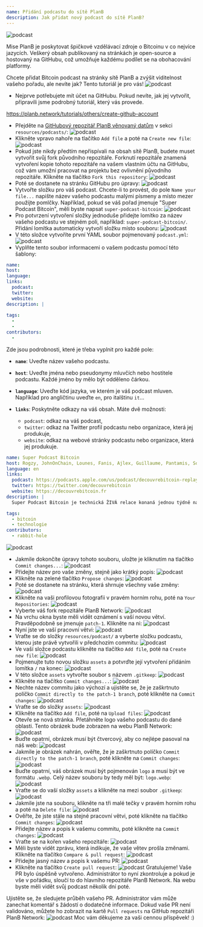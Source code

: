 ```yaml
---
name: Přidání podcastu do sítě PlanB
description: Jak přidat nový podcast do sítě PlanB?
---
```

![podcast](assets/cover.webp)

Mise PlanB je poskytovat špičkové vzdělávací zdroje o Bitcoinu v co nejvíce jazycích. Veškerý obsah publikovaný na stránkách je open-source a hostovaný na GitHubu, což umožňuje každému podílet se na obohacování platformy.

Chcete přidat Bitcoin podcast na stránky sítě PlanB a zvýšit viditelnost vašeho pořadu, ale nevíte jak? Tento tutoriál je pro vás!
![podcast](assets/01.webp)
- Nejprve potřebujete mít účet na GitHubu. Pokud nevíte, jak jej vytvořit, připravili jsme podrobný tutoriál, který vás provede.

https://planb.network/tutorials/others/create-github-account


- Přejděte na [GitHubový repozitář PlanB věnovaný datům](https://github.com/DecouvreBitcoin/sovereign-university-data/tree/dev/resources/podcasts) v sekci `resources/podcasts/`:
![podcast](assets/02.webp)
- Klikněte vpravo nahoře na tlačítko `Add file` a poté na `Create new file`:
![podcast](assets/03.webp)
- Pokud jste nikdy předtím nepřispívali na obsah sítě PlanB, budete muset vytvořit svůj fork původního repozitáře. Forknutí repozitáře znamená vytvoření kopie tohoto repozitáře na vašem vlastním účtu na GitHubu, což vám umožní pracovat na projektu bez ovlivnění původního repozitáře. Klikněte na tlačítko `Fork this repository`:
![podcast](assets/04.webp)
- Poté se dostanete na stránku GitHubu pro úpravy:
![podcast](assets/05.webp)
- Vytvořte složku pro váš podcast. Chcete-li to provést, do pole `Name your file...` napište název vašeho podcastu malými písmeny a místo mezer použijte pomlčky. Například, pokud se váš pořad jmenuje "Super Podcast Bitcoin", měli byste napsat `super-podcast-bitcoin`:
![podcast](assets/06.webp)
- Pro potvrzení vytvoření složky jednoduše přidejte lomítko za název vašeho podcastu ve stejném poli, například: `super-podcast-bitcoin/`. Přidání lomítka automaticky vytvoří složku místo souboru:
![podcast](assets/07.webp)
- V této složce vytvoříte první YAML soubor pojmenovaný `podcast.yml`:
![podcast](assets/08.webp)
- Vyplňte tento soubor informacemi o vašem podcastu pomocí této šablony:

```yaml
name: 
host: 
language: 
links:
  podcast: 
  twitter: 
  website: 
description: |
  
tags:
  - 
  - 
contributors:
  - 
```

Zde jsou podrobnosti, které je třeba vyplnit pro každé pole:

- **`name`**: Uveďte název vašeho podcastu.
- **`host`**: Uveďte jména nebo pseudonymy mluvčích nebo hostitele podcastu. Každé jméno by mělo být odděleno čárkou.
- **`language`**: Uveďte kód jazyka, ve kterém je váš podcast mluven. Například pro angličtinu uveďte `en`, pro italštinu `it`...

- **`links`**: Poskytněte odkazy na váš obsah. Máte dvě možnosti:
	- `podcast`: odkaz na váš podcast,
	- `twitter`: odkaz na Twitter profil podcastu nebo organizace, která jej produkuje,
	- `website`: odkaz na webové stránky podcastu nebo organizace, která jej produkuje.
```yaml
name: Super Podcast Bitcoin
host: Rogzy, JohnOnChain, Lounes, Fanis, Ajlex, Guillaume, Pantamis, Sosthene, Loic
language: en
links:
  podcast: https://podcasts.apple.com/us/podcast/decouvrebitcoin-replay/id1693844092
  twitter: https://twitter.com/decouvrebitcoin
  website: https://decouvrebitcoin.fr
description: |
  Super Podcast Bitcoin je technická ŽIVÁ relace konaná jednou týdně na Twitteru, která se podrobně zabývá protokolem Bitcoin, řešeními druhé vrstvy a vším, co vás ohromí. Naši moderátoři Lounes, Pantamis, Loïc a Sosthene zodpoví vaše otázky a nabídnou nejtechničtější pořad o Bitcoinu na světě.

tags:
  - bitcoin
  - technologie
contributors:
  - rabbit-hole
```

![podcast](assets/09.webp)

- Jakmile dokončíte úpravy tohoto souboru, uložte je kliknutím na tlačítko `Commit changes...`:
![podcast](assets/10.webp)
- Přidejte název pro vaše změny, stejně jako krátký popis:
![podcast](assets/11.webp)
- Klikněte na zelené tlačítko `Propose changes`:
![podcast](assets/12.webp)
- Poté se dostanete na stránku, která shrnuje všechny vaše změny:
![podcast](assets/13.webp)
- Klikněte na vaši profilovou fotografii v pravém horním rohu, poté na `Your Repositories`:
![podcast](assets/14.webp)
- Vyberte váš fork repozitáře PlanB Network:
![podcast](assets/15.webp)
- Na vrchu okna byste měli vidět oznámení s vaší novou větví. Pravděpodobně se jmenuje `patch-1`. Klikněte na ni:
![podcast](assets/16.webp)
- Nyní jste ve vaší pracovní větvi:
![podcast](assets/17.webp)
- Vraťte se do složky `resources/podcast/` a vyberte složku podcastu, kterou jste právě vytvořili v předchozím commitu: ![podcast](assets/18.webp)
- Ve vaší složce podcastu klikněte na tlačítko `Add file`, poté na `Create new file`:
![podcast](assets/19.webp)
- Pojmenujte tuto novou složku `assets` a potvrďte její vytvoření přidáním lomítka `/` na konec:
![podcast](assets/20.webp)
- V této složce `assets` vytvořte soubor s názvem `.gitkeep`:
![podcast](assets/21.webp)
- Klikněte na tlačítko `Commit changes...`:
![podcast](assets/22.webp)
- Nechte název commitu jako výchozí a ujistěte se, že je zaškrtnuto políčko `Commit directly to the patch-1 branch`, poté klikněte na `Commit changes`:
![podcast](assets/23.webp)
- Vraťte se do složky `assets`:
![podcast](assets/24.webp)
- Klikněte na tlačítko `Add file`, poté na `Upload files`:
![podcast](assets/25.webp)
- Otevře se nová stránka. Přetáhněte logo vašeho podcastu do dané oblasti. Tento obrázek bude zobrazen na webu PlanB Network: ![podcast](assets/26.webp)
- Buďte opatrní, obrázek musí být čtvercový, aby co nejlépe pasoval na náš web: ![podcast](assets/27.webp)
- Jakmile je obrázek nahrán, ověřte, že je zaškrtnuto políčko `Commit directly to the patch-1 branch`, poté klikněte na `Commit changes`: ![podcast](assets/28.webp)
- Buďte opatrní, váš obrázek musí být pojmenován `logo` a musí být ve formátu `.webp`. Celý název souboru by tedy měl být: `logo.webp`: ![podcast](assets/29.webp)
- Vraťte se do vaší složky `assets` a klikněte na mezi soubor `.gitkeep`: ![podcast](assets/30.webp)
- Jakmile jste na souboru, klikněte na tři malé tečky v pravém horním rohu a poté na `Delete file`: ![podcast](assets/31.webp)
- Ověřte, že jste stále na stejné pracovní větvi, poté klikněte na tlačítko `Commit changes`: ![podcast](assets/32.webp)
- Přidejte název a popis k vašemu commitu, poté klikněte na `Commit changes`: ![podcast](assets/33.webp)
- Vraťte se na kořen vašeho repozitáře: ![podcast](assets/34.webp)
- Měli byste vidět zprávu, která indikuje, že vaše větev prošla změnami. Klikněte na tlačítko `Compare & pull request`: ![podcast](assets/35.webp)
- Přidejte jasný název a popis k vašemu PR: ![podcast](assets/36.webp)
- Klikněte na tlačítko `Create pull request`: ![podcast](assets/37.webp)
Gratulujeme! Vaše PR bylo úspěšně vytvořeno. Administrátor to nyní zkontroluje a pokud je vše v pořádku, sloučí to do hlavního repozitáře PlanB Network. Na webu byste měli vidět svůj podcast několik dní poté.

Ujistěte se, že sledujete průběh vašeho PR. Administrátor vám může zanechat komentář s žádostí o dodatečné informace. Dokud vaše PR není validováno, můžete ho zobrazit na kartě `Pull requests` na GitHub repozitáři PlanB Network: ![podcast](assets/38.webp)
Moc vám děkujeme za vaši cennou příspěvek! :)